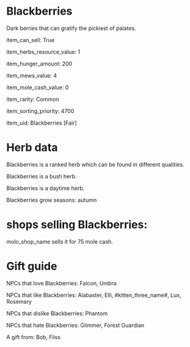 # Blackberries

Dark berries that can gratify the pickiest of palates.

item_can_sell: True

item_herbs_resource_value: 1

item_hunger_amount: 200

item_mews_value: 4

item_mole_cash_value: 0

item_rarity: Common

item_sorting_priority: 4700

item_uid: Blackberries [Fair]

# Herb data

Blackberries is a ranked herb which can be found in different qualities.

Blackberries is a bush herb.

Blackberries is a daytime herb.

Blackberries grow seasons: autumn

# shops selling Blackberries:

molo_shop_name sells it for 75 mole cash.

# Gift guide

NPCs that love Blackberries: Falcon, Umbra

NPCs that like Blackberries: Alabaster, Elli, #kitten_three_name#, Lux, Rosemary

NPCs that dislike Blackberries: Phantom

NPCs that hate Blackberries: Glimmer, Forest Guardian

A gift from: Bob, Fliss